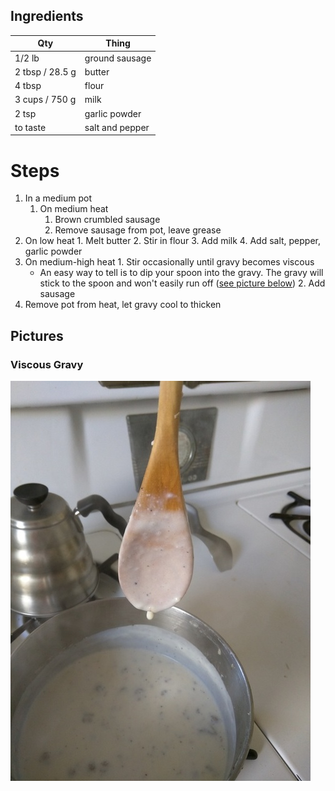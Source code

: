 ## Ingredients
| Qty             | Thing |
| --------------- | ----- |
| 1/2 lb          | ground sausage
| 2 tbsp / 28.5 g | butter
| 4 tbsp          | flour
| 3 cups / 750 g  | milk
| 2 tsp           | garlic powder
| to taste        | salt and pepper 

# Steps
1. In a medium pot
	1. On medium heat
	    1. Brown crumbled sausage
	    2. Remove sausage from pot, leave grease
  1. On low heat
    1. Melt butter
    2. Stir in flour
    3. Add milk
    4. Add salt, pepper, garlic powder
  2. On medium-high heat
    1. Stir occasionally until gravy becomes viscous
      * An easy way to tell is to dip your spoon into the gravy. The gravy will stick to the spoon and won't easily run off ([see picture below](#viscous-gravy))
    2. Add sausage
  3. Remove pot from heat, let gravy cool to thicken

## Pictures
### Viscous Gravy
![](/img/gravy_spoon.jpg)